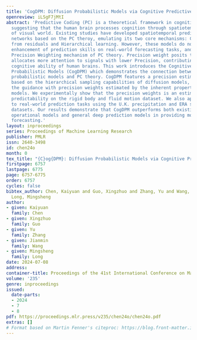 ```yaml
---
title: 'CogDPM: Diffusion Probabilistic Models via Cognitive Predictive Coding'
openreview: iLSgF7jMtI
abstract: 'Predictive Coding (PC) is a theoretical framework in cognitive science
  suggesting that the human brain processes cognition through spatiotemporal prediction
  of visual world. Existing studies have developed spatiotemporal prediction neural
  networks based on the PC theroy, emulating its two core mechanisms: Correcting predictions
  from residuals and Hierarchical learning. However, these models do not show the
  enhancement of prediction skills on real-world forecasting tasks, and ignore the
  Precision Weighting mechanism of PC theory. Precision weight posits that the brain
  allocates more attention to signals with lower Precision, contributing to the the
  cognitive ability of human brains. This work introduces the Cognitive Diffusion
  Probabilistic Models (CogDPM) which demonstrates the connection between diffusion
  probabilistic models and PC theory. CogDPM features a precision estimation method
  based on the hierarchical sampling capabilities of diffusion models, and allocate
  the guidance with precision weights estimated by the inherent property of diffusion
  models. We experimentally show that the precision weights is an estimator of model’s
  predictability on the rigid body and fluid motion dataset. We also apply CogDPM
  to real-world prediction tasks using the U.K. precipitation and ERA surface wind
  datasets. Our results demonstrate that CogDPM outperforms both existing domain-specific
  operational models and general deep prediction models in providing more proficient
  forecasting.'
layout: inproceedings
series: Proceedings of Machine Learning Research
publisher: PMLR
issn: 2640-3498
id: chen24o
month: 0
tex_title: "{C}og{DPM}: Diffusion Probabilistic Models via Cognitive Predictive Coding"
firstpage: 6757
lastpage: 6775
page: 6757-6775
order: 6757
cycles: false
bibtex_author: Chen, Kaiyuan and Guo, Xingzhuo and Zhang, Yu and Wang, Jianmin and
  Long, Mingsheng
author:
- given: Kaiyuan
  family: Chen
- given: Xingzhuo
  family: Guo
- given: Yu
  family: Zhang
- given: Jianmin
  family: Wang
- given: Mingsheng
  family: Long
date: 2024-07-08
address:
container-title: Proceedings of the 41st International Conference on Machine Learning
volume: '235'
genre: inproceedings
issued:
  date-parts:
  - 2024
  - 7
  - 8
pdf: https://proceedings.mlr.press/v235/chen24o/chen24o.pdf
extras: []
# Format based on Martin Fenner's citeproc: https://blog.front-matter.io/posts/citeproc-yaml-for-bibliographies/
---
```

